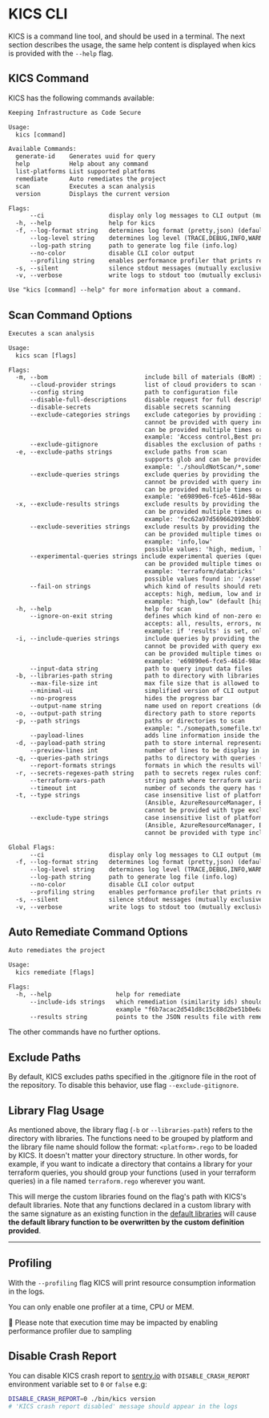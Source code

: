# KICS CLI

KICS is a command line tool, and should be used in a terminal. The next section describes the usage, the same help content is displayed when kics is provided with the `--help` flag.

## KICS Command

KICS has the following commands available:

```txt
Keeping Infrastructure as Code Secure

Usage:
  kics [command]

Available Commands:
  generate-id    Generates uuid for query
  help           Help about any command
  list-platforms List supported platforms
  remediate      Auto remediates the project
  scan           Executes a scan analysis
  version        Displays the current version

Flags:
      --ci                  display only log messages to CLI output (mutually exclusive with silent)
  -h, --help                help for kics
  -f, --log-format string   determines log format (pretty,json) (default "pretty")
      --log-level string    determines log level (TRACE,DEBUG,INFO,WARN,ERROR,FATAL) (default "INFO")
      --log-path string     path to generate log file (info.log)
      --no-color            disable CLI color output
      --profiling string    enables performance profiler that prints resource consumption metrics in the logs during the execution (CPU, MEM)
  -s, --silent              silence stdout messages (mutually exclusive with verbose and ci)
  -v, --verbose             write logs to stdout too (mutually exclusive with silent)

Use "kics [command] --help" for more information about a command.
```

## Scan Command Options

```txt
Executes a scan analysis

Usage:
  kics scan [flags]

Flags:
  -m, --bom                           include bill of materials (BoM) in results output
      --cloud-provider strings        list of cloud providers to scan (alicloud, aws, azure, gcp)
      --config string                 path to configuration file
      --disable-full-descriptions     disable request for full descriptions and use default vulnerability descriptions
      --disable-secrets               disable secrets scanning
      --exclude-categories strings    exclude categories by providing its name
                                      cannot be provided with query inclusion flags
                                      can be provided multiple times or as a comma separated string
                                      example: 'Access control,Best practices'
      --exclude-gitignore             disables the exclusion of paths specified within .gitignore file                                
  -e, --exclude-paths strings         exclude paths from scan
                                      supports glob and can be provided multiple times or as a quoted comma separated string
                                      example: './shouldNotScan/*,somefile.txt'
      --exclude-queries strings       exclude queries by providing the query ID
                                      cannot be provided with query inclusion flags
                                      can be provided multiple times or as a comma separated string
                                      example: 'e69890e6-fce5-461d-98ad-cb98318dfc96,4728cd65-a20c-49da-8b31-9c08b423e4db'
  -x, --exclude-results strings       exclude results by providing the similarity ID of a result
                                      can be provided multiple times or as a comma separated string
                                      example: 'fec62a97d569662093dbb9739360942f...,31263s5696620s93dbb973d9360942fc2a...'
      --exclude-severities strings    exclude results by providing the severity of a result
                                      can be provided multiple times or as a comma separated string
                                      example: 'info,low'
                                      possible values: 'high, medium, low, info, trace'
      --experimental-queries strings include experimental queries (queries not yet thoroughly reviewed) by providing the path of the queries folder
                                      can be provided multiple times or as a comma-separated string (platform/cloudProvider or platform)
                                      example: 'terraform/databricks'
                                      possible values found in: '/assets/utils/experimental-queries.json'
      --fail-on strings               which kind of results should return an exit code different from 0
                                      accepts: high, medium, low and info
                                      example: "high,low" (default [high,medium,low,info])
  -h, --help                          help for scan
      --ignore-on-exit string         defines which kind of non-zero exits code should be ignored
                                      accepts: all, results, errors, none
                                      example: if 'results' is set, only engine errors will make KICS exit code different from 0 (default "none")
  -i, --include-queries strings       include queries by providing the query ID
                                      cannot be provided with query exclusion flags
                                      can be provided multiple times or as a comma separated string
                                      example: 'e69890e6-fce5-461d-98ad-cb98318dfc96,4728cd65-a20c-49da-8b31-9c08b423e4db'
      --input-data string             path to query input data files
  -b, --libraries-path string         path to directory with libraries (default "./assets/libraries")
      --max-file-size int             max file size that is allowed to be scanned, in MB (default 5)
      --minimal-ui                    simplified version of CLI output
      --no-progress                   hides the progress bar
      --output-name string            name used on report creations (default "results")
  -o, --output-path string            directory path to store reports
  -p, --path strings                  paths or directories to scan
                                      example: "./somepath,somefile.txt"
      --payload-lines                 adds line information inside the payload when printing the payload file
  -d, --payload-path string           path to store internal representation JSON file
      --preview-lines int             number of lines to be display in CLI results (min: 1, max: 30) (default 3)
  -q, --queries-path strings          paths to directory with queries (default [./assets/queries])
      --report-formats strings        formats in which the results will be exported (all, asff, codeclimate, csv, cyclonedx, glsast, html, json, junit, pdf, sarif, sonarqube) (default [json])
  -r, --secrets-regexes-path string   path to secrets regex rules configuration file
      --terraform-vars-path           string path where terraform variables are present
      --timeout int                   number of seconds the query has to execute before being canceled (default 60)
  -t, --type strings                  case insensitive list of platform types to scan
                                      (Ansible, AzureResourceManager, Buildah, CICD, CloudFormation, Crossplane, DockerCompose, Dockerfile, GRPC, GoogleDeploymentManager, Knative, Kubernetes, OpenAPI, Pulumi, ServerLessFW, Terraform)
                                      cannot be provided with type exclusion flags
      --exclude-type strings          case insensitive list of platform types not to scan
                                      (Ansible, AzureResourceManager, Buildah, CICD, CloudFormation, Crossplane, DockerCompose, Dockerfile, GRPC, GoogleDeploymentManager, Knative, Kubernetes, OpenAPI, Pulumi, ServerLessFW, Terraform)
                                      cannot be provided with type inclusion flags

Global Flags:
      --ci                  display only log messages to CLI output (mutually exclusive with silent)
  -f, --log-format string   determines log format (pretty,json) (default "pretty")
      --log-level string    determines log level (TRACE,DEBUG,INFO,WARN,ERROR,FATAL) (default "INFO")
      --log-path string     path to generate log file (info.log)
      --no-color            disable CLI color output
      --profiling string    enables performance profiler that prints resource consumption metrics in the logs during the execution (CPU, MEM)
  -s, --silent              silence stdout messages (mutually exclusive with verbose and ci)
  -v, --verbose             write logs to stdout too (mutually exclusive with silent)
```

## Auto Remediate Command Options

```txt
Auto remediates the project

Usage:
  kics remediate [flags]

Flags:
  -h, --help                  help for remediate
      --include-ids strings   which remediation (similarity ids) should be remediated 
                              example "f6b7acac2d541d8c15c88d2be51b0e6abd576750b71c580f2e3a9346f7ed0e67,6af5fc5d7c0ad0077348a090f7c09949369d24d5608bbdbd14376a15de62afd1" (default [all])
      --results string        points to the JSON results file with remediation
```

The other commands have no further options.

## Exclude Paths
By default, KICS excludes paths specified in the .gitignore file in the root of the repository. To disable this behavior, use flag `--exclude-gitignore`.

## Library Flag Usage

As mentioned above, the library flag (`-b` or `--libraries-path`) refers to the directory with libraries. The functions need to be grouped by platform and the library file name should follow the format: `<platform>.rego` to be loaded by KICS. It doesn't matter your directory structure. In other words, for example, if you want to indicate a directory that contains a library for your terraform queries, you should group your functions (used in your terraform queries) in a file named `terraform.rego` wherever you want.

This will merge the custom libraries found on the flag's path with KICS's default libraries. Note that any functions declared in a custom library with the same signature as an existing function in the [default libraries](https://github.com/Checkmarx/kics/tree/master/assets/libraries) will cause **the default library function to be overwritten by the custom definition provided**.

---

## Profiling

With the `--profiling` flag KICS will print resource consumption information in the logs.

You can only enable one profiler at a time, CPU or MEM.

📝 Please note that execution time may be impacted by enabling performance profiler due to sampling

## Disable Crash Report

You can disable KICS crash report to [sentry.io](https://sentry.io) with `DISABLE_CRASH_REPORT` environment variable set to `0` or `false` e.g:

```sh
DISABLE_CRASH_REPORT=0 ./bin/kics version
# 'KICS crash report disabled' message should appear in the logs
```
